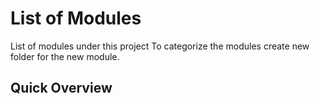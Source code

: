 # List of Modules

List of modules under this project To categorize the modules create new folder for the new module.

## Quick Overview